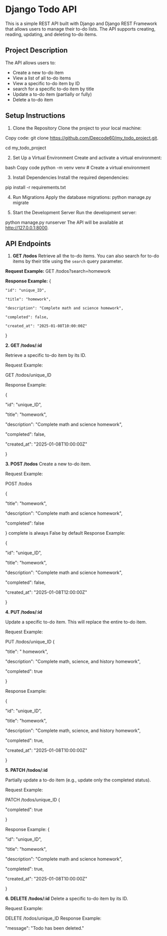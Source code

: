 # Django Todo API

This is a simple REST API built with Django and Django REST Framework that allows users to manage their to-do lists. The API supports creating, reading, updating, and deleting to-do items.

## Project Description

The API allows users to:
- Create a new to-do item
- View a list of all to-do items
- View a specific to-do item by ID
- search for a specific to-do item by title
- Update a to-do item (partially or fully)
- Delete a to-do item

## Setup Instructions 

1. Clone the Repository
Clone the project to your local machine:

Copy code:
git clone https://github.com/Deecode60/my_todo_project.git.

cd my_todo_project

2. Set Up a Virtual Environment 
Create and activate a virtual environment:

bash
Copy code
python -m venv venv  # Create a virtual environment

3. Install Dependencies
Install the required dependencies:

pip install -r requirements.txt


4. Run Migrations
Apply the database migrations:
python manage.py migrate


6. Start the Development Server
Run the development server:

python manage.py runserver
The API will be available at http://127.0.0.1:8000.


##  API Endpoints

1. **GET /todos**
Retrieve all the to-do items. You can also search for to-do items by their title using the `search` query parameter.

**Request Example:**
GET /todos?search=homework

**Response Example:**
  {
  
    "id": "unique_ID",

    "title": "homework",
    
    "description": "Complete math and science homework",
    
    "completed": false,
    
    "created_at": "2025-01-08T10:00:00Z"
    
  }

 
**2. GET /todos/:id**
 
Retrieve a specific to-do item by its ID.

Request Example:

GET /todos/unique_ID

Response Example:

{

  "id": "unique_ID",
  
  "title": "homework",
  
  "description": "Complete math and science homework",
  
  "completed": false,
  
  "created_at": "2025-01-08T10:00:00Z"
  
}


**3. POST /todos**
Create a new to-do item.

Request Example:

POST /todos

{

  "title": "homework",
  
  "description": "Complete math and science homework",
  
  "completed": false  
  
}
complete is always False by default 
Response Example:

{

  "id": "unique_ID",
  
  "title": "homework",
  
  "description": "Complete math and science homework",
  
  "completed": false,
  
  "created_at": "2025-01-08T12:00:00Z"
  
}


**4. PUT /todos/:id**

Update a specific to-do item. This will replace the entire to-do item.

Request Example:

PUT /todos/unique_ID
{

  "title": " homework",
  
  "description": "Complete math, science, and history homework",
  
  "completed": true
  
}

Response Example:

{

  "id": "unique_ID",
  
  "title": "homework",
  
  "description": "Complete math, science, and history homework",
  
  "completed": true,
  
  "created_at": "2025-01-08T10:00:00Z"
  
}


**5. PATCH /todos/:id**

Partially update a to-do item (e.g., update only the completed status).

Request Example:

PATCH /todos/unique_ID
{

  "completed": true
  
}

Response Example:
{

  "id": "unique_ID",
  
  "title": "homework",
  
  "description": "Complete math and science homework",
  
  "completed": true,
  
  "created_at": "2025-01-08T10:00:00Z"
  
}

**6. DELETE /todos/:id**
Delete a specific to-do item by its ID.

Request Example:

DELETE /todos/unique_ID
Response Example:

"message": "Todo has been deleted."
